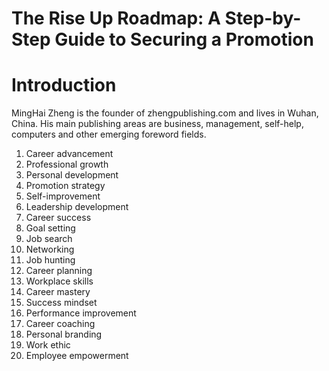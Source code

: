 # The Rise Up Roadmap: A Step-by-Step Guide to Securing a Promotion

# Introduction



MingHai Zheng is the founder of zhengpublishing.com and lives in Wuhan, China. His main publishing areas are business, management, self-help, computers and other emerging foreword fields.



1. Career advancement
2. Professional growth
3. Personal development
4. Promotion strategy
5. Self-improvement
6. Leadership development
7. Career success
8. Goal setting
9. Job search
10. Networking
11. Job hunting
12. Career planning
13. Workplace skills
14. Career mastery
15. Success mindset
16. Performance improvement
17. Career coaching
18. Personal branding
19. Work ethic
20. Employee empowerment



